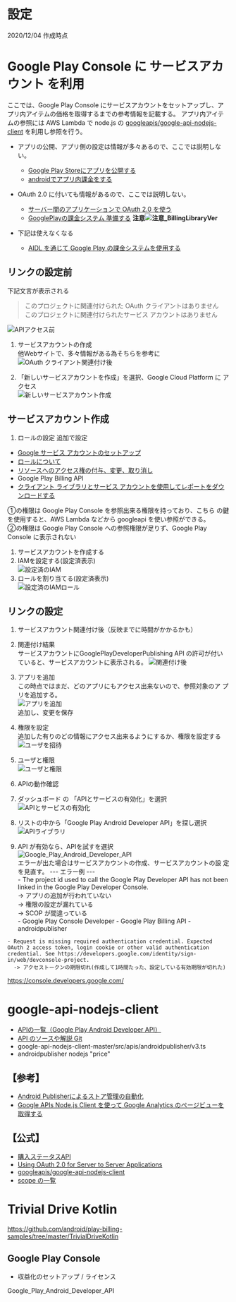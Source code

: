 
# 設定

2020/12/04 作成時点

# Google Play Console に サービスアカウント を利用
ここでは、Google Play Console にサービスアカウントをセットアップし、ア
プリ内アイテムの価格を取得するまでの参考情報を記載する。
アプリ内アイテムの参照には AWS Lambda で node.js の 
[googleapis/google-api-nodejs-client](https://github.com/googleapis/google-api-nodejs-client) 
を利用し参照を行う。

- アプリの公開、アプリ側の設定は情報が多々あるので、ここでは説明しない。  
  - [Google Play Storeにアプリを公開する](https://qiita.com/minuro/items/536ac3f7c27c1442a1cb)
  - [androidでアプリ内課金をする](http://tech-gym.com/2011/07/android/396.html)

- OAuth 2.0 に付いても情報があるので、ここでは説明しない。  
  - [サーバー間のアプリケーションで OAuth 2.0 を使う](https://prev.net-newbie.com/apps/OAuth2ServiceAccount.html)
  - [GooglePlayの課金システム 準備する](https://developer.android.com/google/play/billing/getting-ready?hl=ja)
    **注意![注意_BillingLibraryVer](https://github.com/kkurami-dev/master/blob/in-app-purchase/TrivialDriveKotlin/202012_purchases/注意_BillingLibraryVer.jpg "注意_BillingLibraryVer")**

- 下記は使えなくなる
  - [AIDL を通じて Google Play の課金システムを使用する](https://developer.android.com/google/play/billing/api)

## リンクの設定前

下記文言が表示される

> このプロジェクトに関連付けられた OAuth クライアントはありません  
> このプロジェクトに関連付けられたサービス アカウントはありません  

![APIアクセス前](https://github.com/kkurami-dev/master/blob/in-app-purchase/TrivialDriveKotlin/202012_purchases/API%20アクセス-リンク前.jpg "API アクセス-リンク前")

1. サービスアカウントの作成  
  他Webサイトで、多々情報がある為そちらを参考に  
  ![OAuth クライアント関連付け後](https://github.com/kkurami-dev/master/blob/in-app-purchase/TrivialDriveKotlin/202012_purchases/API%20アクセス-リンク_OAuthクライアント関連付け後.jpg "OAuthクライアント関連付け後")

1. 「新しいサービスアカウントを作成」を選択、Google Cloud Platform に
   アクセス  
   ![新しいサービスアカウント作成](https://github.com/kkurami-dev/master/blob/in-app-purchase/TrivialDriveKotlin/202012_purchases/API%20アクセス-リンク_新しいサービスアカウント作成.jpg "新しいサービスアカウント作成")

## サービスアカウント作成

1. ロールの設定
  追加で設定
  - [Google サービス アカウントのセットアップ](https://docs.vmware.com/jp/VMware-Workspace-ONE-UEM/1907/Android_Platform/GUID-AWT-CREATE-GOOGLESERVACCOUNT.html)
  - [ロールについて](https://cloud.google.com/iam/docs/understanding-roles)
  - [リソースへのアクセス権の付与、変更、取り消し](https://cloud.google.com/iam/docs/granting-changing-revoking-access?_ga=2.158656380.-794735377.1607174412)
  - Google Play Billing API
  - [クライアント ライブラリとサービス アカウントを使用してレポートをダウンロードする](https://support.google.com/googleplay/android-developer/answer/6135870?visit_id=637428342562683103-3129570089&p=stats_export&rd=1#export)

  ①の権限は Google Play Console を参照出来る権限を持っており、こちら
  の鍵を使用すると、AWS Lambda などから googleapi を使い参照ができる。  
  ②の権限は Google Play Console への参照権限が足りず、Google Play
  Console に表示されない  

  1. サービスアカウントを作成する  
  1. IAMを設定する(設定済表示)  
    ![設定済のIAM](https://github.com/kkurami-dev/master/blob/in-app-purchase/TrivialDriveKotlin/202012_purchases/API%20アクセス-設定後IAM.jpg "設定後IAM")
  1. ロールを割り当てる(設定済表示)  
    ![設定済のIAMロール](https://github.com/kkurami-dev/master/blob/in-app-purchase/TrivialDriveKotlin/202012_purchases/API%20アクセス-設定後IAMロール.jpg "設定後IAMロール")

## リンクの設定

1. サービスアカウント関連付け後（反映までに時間がかかるかも）
  1. 関連付け結果  
    サービスアカウントにGooglePlayDeveloperPublishing API の許可が付い
    ていると、サービスアカウントに表示される。
    ![関連付け後](https://github.com/kkurami-dev/master/blob/in-app-purchase/TrivialDriveKotlin/202012_purchases/API%20アクセス-リンク後.jpg "関連付け後")
  1. アプリを追加  
    この時点ではまだ、どのアプリにもアクセス出来ないので、参照対象のア
    プリを追加する。  
    ![アプリを追加](https://github.com/kkurami-dev/master/blob/in-app-purchase/TrivialDriveKotlin/202012_purchases/API%20アクセス-アプリを追加.jpg "アプリを追加")  
    追加し、変更を保存
  1. 権限を設定  
    追加した有りのどの情報にアクセス出来るようにするか、権限を設定する  
    ![ユーザを招待](https://github.com/kkurami-dev/master/blob/in-app-purchase/TrivialDriveKotlin/202012_purchases/API%20アクセス-リンク_ユーザを招待.jpg "ユーザを招待")
  1. ユーザと権限  
    ![ユーザと権限](https://github.com/kkurami-dev/master/blob/in-app-purchase/TrivialDriveKotlin/202012_purchases/API%20アクセス-リンク_ユーザと権限.jpg "ユーザと権限")

1. APIの動作確認
  1. ダッシュボード の 「APIとサービスの有効化」を選択  
    ![APIとサービスの有効化](https://github.com/kkurami-dev/master/blob/in-app-purchase/TrivialDriveKotlin/202012_purchases/API%20アクセス-リンク_APIとサービスの有効化.jpg "API アクセス-リンク_APIとサービスの有効化")  
  1. リストの中から「Google Play Android Developer API」を探し選択  
    ![APIライブラリ](https://github.com/kkurami-dev/master/blob/in-app-purchase/TrivialDriveKotlin/202012_purchases/API%20アクセス-リンク_APIライブラリ.jpg "APIライブラリ")
  1. API が有効なら、APIを試すを選択  
    ![Google_Play_Android_Developer_API](https://github.com/kkurami-dev/master/blob/in-app-purchase/TrivialDriveKotlin/202012_purchases/API%20アクセス-リンク_Google_Play_Android_Developer_API.jpg "Google_Play_Android_Developer_API")  
    エラーが出た場合はサービスアカウントの作成、サービスアカウントの設
    定を見直す。
    --- エラー例 ---  
    - The project id used to call the Google Play Developer API has not been linked in the Google Play Developer Console.  
      -> アプリの追加が行われていない  
      -> 権限の設定が漏れている  
      -> SCOP が間違っている  
         - Google Play Console Developer
         - Google Play Billing API
         - androidpublisher
         
    - Request is missing required authentication credential. Expected OAuth 2 access token, login cookie or other valid authentication credential. See https://developers.google.com/identity/sign-in/web/devconsole-project.
      -> アクセストークンの期限切れ(作成して1時間たった、設定している有効期限が切れた)

https://console.developers.google.com/

# google-api-nodejs-client
- [APIの一覧（Google Play Android Developer API）](https://developers.google.com/android-publisher/api-ref/rest?apix=true)
- [API のソースや解説 Git](https://github.com/googleapis/google-api-nodejs-client#oauth2-client)
- google-api-nodejs-client-master/src/apis/androidpublisher/v3.ts
- androidpublisher nodejs "price"

## 【参考】
  - [Android Publisherによるストア管理の自動化](https://techlife.cookpad.com/entry/2014/09/10/175601)
  - [Google APIs Node.js Client を使って Google Analytics のページビューを取得する](https://dev.classmethod.jp/articles/using-google-apis-node-js-client/)

## 【公式】
- [購入ステータスAPI](https://docs.huihoo.com/android/4.4/google/play/billing/gp-purchase-status-api.html)
- [Using OAuth 2.0 for Server to Server Applications](https://developers.google.com/identity/protocols/oauth2/service-account#httprest_1)
- [googleapis/google-api-nodejs-client](https://github.com/googleapis/google-api-nodejs-client#oauth2-client)
- [scope の一覧](https://developers.google.com/identity/protocols/oauth2/scopes)

# Trivial Drive Kotlin
https://github.com/android/play-billing-samples/tree/master/TrivialDriveKotlin

## Google Play Console
- 収益化のセットアップ / ライセンス
  

Google_Play_Android_Developer_API
